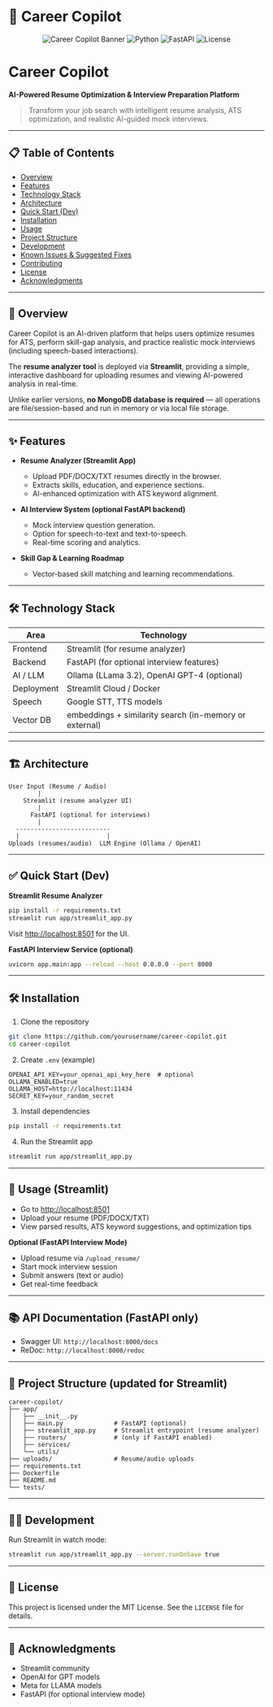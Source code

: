 # 🚀 Career Copilot

<div align="center">

![Career Copilot Banner](https://img.shields.io/badge/AI-Powered-blue?style=for-the-badge\&logo=openai)
![Python](https://img.shields.io/badge/Python-3.11-green?style=for-the-badge\&logo=python)
![FastAPI](https://img.shields.io/badge/Streamlit-Latest-red?style=for-the-badge\&logo=streamlit)
![License](https://img.shields.io/badge/License-MIT-yellow?style=for-the-badge)

</div>

# Career Copilot

**AI-Powered Resume Optimization & Interview Preparation Platform**

> Transform your job search with intelligent resume analysis, ATS optimization, and realistic AI-guided mock interviews.

---

## 📋 Table of Contents

* [Overview](#-overview)
* [Features](#-features)
* [Technology Stack](#-technology-stack)
* [Architecture](#-architecture)
* [Quick Start (Dev)](#-quick-start-dev)
* [Installation](#-installation)
* [Usage](#-usage)
* [Project Structure](#-project-structure)
* [Development](#-development)
* [Known Issues & Suggested Fixes](#-known-issues--suggested-fixes)
* [Contributing](#-contributing)
* [License](#-license)
* [Acknowledgments](#-acknowledgments)

---

## 🎯 Overview

Career Copilot is an AI-driven platform that helps users optimize resumes for ATS, perform skill-gap analysis, and practice realistic mock interviews (including speech-based interactions).

The **resume analyzer tool** is deployed via **Streamlit**, providing a simple, interactive dashboard for uploading resumes and viewing AI-powered analysis in real-time.

Unlike earlier versions, **no MongoDB database is required** — all operations are file/session-based and run in memory or via local file storage.

---

## ✨ Features

* **Resume Analyzer (Streamlit App)**

  * Upload PDF/DOCX/TXT resumes directly in the browser.
  * Extracts skills, education, and experience sections.
  * AI-enhanced optimization with ATS keyword alignment.
* **AI Interview System (optional FastAPI backend)**

  * Mock interview question generation.
  * Option for speech-to-text and text-to-speech.
  * Real-time scoring and analytics.
* **Skill Gap & Learning Roadmap**

  * Vector-based skill matching and learning recommendations.

---

## 🛠 Technology Stack

| Area       | Technology                                             |
| ---------- | ------------------------------------------------------ |
| Frontend   | Streamlit (for resume analyzer)                        |
| Backend    | FastAPI (for optional interview features)              |
| AI / LLM   | Ollama (LLama 3.2), OpenAI GPT-4 (optional)            |
| Deployment | Streamlit Cloud / Docker                               |
| Speech     | Google STT, TTS models                                 |
| Vector DB  | embeddings + similarity search (in-memory or external) |

---

## 🏗 Architecture

```
User Input (Resume / Audio)
        |
    Streamlit (resume analyzer UI)
        |
      FastAPI (optional for interviews)
        |
  --------------------------
  |                        |
Uploads (resumes/audio)  LLM Engine (Ollama / OpenAI)
```

---

## ✅ Quick Start (Dev)

**Streamlit Resume Analyzer**

```bash
pip install -r requirements.txt
streamlit run app/streamlit_app.py
```

Visit [http://localhost:8501](http://localhost:8501) for the UI.

**FastAPI Interview Service (optional)**

```bash
uvicorn app.main:app --reload --host 0.0.0.0 --port 8000
```

---

## 🛠 Installation

1. Clone the repository

```bash
git clone https://github.com/yourusername/career-copilot.git
cd career-copilot
```

2. Create `.env` (example)

```env
OPENAI_API_KEY=your_openai_api_key_here  # optional
OLLAMA_ENABLED=true
OLLAMA_HOST=http://localhost:11434
SECRET_KEY=your_random_secret
```

3. Install dependencies

```bash
pip install -r requirements.txt
```

4. Run the Streamlit app

```bash
streamlit run app/streamlit_app.py
```

---

## 🧾 Usage (Streamlit)

* Go to [http://localhost:8501](http://localhost:8501)
* Upload your resume (PDF/DOCX/TXT)
* View parsed results, ATS keyword suggestions, and optimization tips

**Optional (FastAPI Interview Mode)**

* Upload resume via `/upload_resume/`
* Start mock interview session
* Submit answers (text or audio)
* Get real-time feedback

---

## 📚 API Documentation (FastAPI only)

* Swagger UI: `http://localhost:8000/docs`
* ReDoc: `http://localhost:8000/redoc`

---

## 📁 Project Structure (updated for Streamlit)

```
career-copilot/
├── app/
│   ├── __init__.py
│   ├── main.py              # FastAPI (optional)
│   ├── streamlit_app.py     # Streamlit entrypoint (resume analyzer)
│   ├── routers/             # (only if FastAPI enabled)
│   ├── services/
│   └── utils/
├── uploads/                 # Resume/audio uploads
├── requirements.txt
├── Dockerfile
├── README.md
└── tests/
```

---

## 🧑‍💻 Development

Run Streamlit in watch mode:

```bash
streamlit run app/streamlit_app.py --server.runOnSave true
```

---

## 📝 License

This project is licensed under the MIT License. See the `LICENSE` file for details.

---

## 🙏 Acknowledgments

* Streamlit community
* OpenAI for GPT models
* Meta for LLAMA models
* FastAPI (for optional interview mode)
